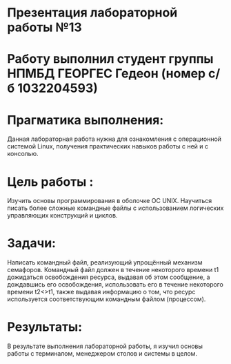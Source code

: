 # Презентация лабораторной работы №13

# Работу выполнил студент группы НПМБД ГЕОРГЕС Гедеон (номер с/б 1032204593)

# Прагматика выполнения:
Данная лабораторная работа нужна для ознакомления с операционной системой Linux, получения практических навыков работы с ней и с консолью.

# Цель работы :
Изучить основы программирования в оболочке ОС UNIX. Научиться писать более сложные командные файлы с использованием логических управляющих конструкций и циклов.

# Задачи:
Написать командный файл, реализующий упрощённый механизм семафоров. Командный файл должен в течение некоторого времени t1 дожидаться освобождения ресурса, выдавая об этом сообщение, а дождавшись его освобождения, использовать его в течение некоторого времени t2<>t1, также выдавая информацию о том, что ресурс используется соответствующим командным файлом (процессом).


# Результаты:
В результате выполнения лабораторной работы, я изучил основы работы с терминалом, менеджером столов и системы в целом.